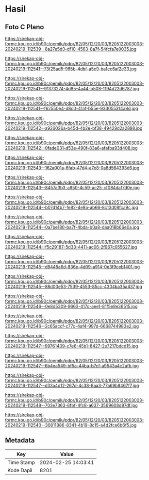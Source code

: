 # Hasil

## Foto C Plano

https://sirekap-obj-formc.kpu.go.id/b90c/pemilu/pdpr/82/05/12/20/03/8205122003003-20240219-112539--8a27e5d0-df10-4563-8a7f-54fcfa7e0035.jpg

https://sirekap-obj-formc.kpu.go.id/b90c/pemilu/pdpr/82/05/12/20/03/8205122003003-20240219-112541--73f25ad5-965b-4dbf-a5e9-ba1ec6af2e33.jpg

https://sirekap-obj-formc.kpu.go.id/b90c/pemilu/pdpr/82/05/12/20/03/8205122003003-20240219-112541--91373274-4d85-4a44-b508-1194d22d6787.jpg

https://sirekap-obj-formc.kpu.go.id/b90c/pemilu/pdpr/82/05/12/20/03/8205122003003-20240219-112541--f62550e4-d8c0-41af-b55e-933055314a8d.jpg

https://sirekap-obj-formc.kpu.go.id/b90c/pemilu/pdpr/82/05/12/20/03/8205122003003-20240219-112542--a926026a-b45d-4b2e-bf38-49429d2a2898.jpg

https://sirekap-obj-formc.kpu.go.id/b90c/pemilu/pdpr/82/05/12/20/03/8205122003003-20240219-112542--0fade031-d53e-490f-83a6-afafba93d408.jpg

https://sirekap-obj-formc.kpu.go.id/b90c/pemilu/pdpr/82/05/12/20/03/8205122003003-20240219-112543--162a001a-6fab-47d4-a7e8-0a8d564393d6.jpg

https://sirekap-obj-formc.kpu.go.id/b90c/pemilu/pdpr/82/05/12/20/03/8205122003003-20240219-112543--8457a3b3-a650-4c59-ac25-cf084daf7d0e.jpg

https://sirekap-obj-formc.kpu.go.id/b90c/pemilu/pdpr/82/05/12/20/03/8205122003003-20240219-112544--b07d14b7-fe82-4e8a-ab66-8c13d08fca9c.jpg

https://sirekap-obj-formc.kpu.go.id/b90c/pemilu/pdpr/82/05/12/20/03/8205122003003-20240219-112544--0a7be180-ba7f-4bda-b0a8-daa018b66e0a.jpg

https://sirekap-obj-formc.kpu.go.id/b90c/pemilu/pdpr/82/05/12/20/03/8205122003003-20240219-112544--f5c29187-5d33-4411-ac06-2f967c055627.jpg

https://sirekap-obj-formc.kpu.go.id/b90c/pemilu/pdpr/82/05/12/20/03/8205122003003-20240219-112545--d9445a6d-836e-4d09-a914-0e3f9ceb1401.jpg

https://sirekap-obj-formc.kpu.go.id/b90c/pemilu/pdpr/82/05/12/20/03/8205122003003-20240219-112545--86d00e53-7539-4553-85cc-4304ba35a437.jpg

https://sirekap-obj-formc.kpu.go.id/b90c/pemilu/pdpr/82/05/12/20/03/8205122003003-20240219-112546--0e8d5309-9663-417c-aee1-81f5e8e36515.jpg

https://sirekap-obj-formc.kpu.go.id/b90c/pemilu/pdpr/82/05/12/20/03/8205122003003-20240219-112546--2c65accf-c77c-4af4-997d-6668744983e2.jpg

https://sirekap-obj-formc.kpu.go.id/b90c/pemilu/pdpr/82/05/12/20/03/8205122003003-20240219-112547--99761409-c7e6-45b1-8427-2e7217bdcd15.jpg

https://sirekap-obj-formc.kpu.go.id/b90c/pemilu/pdpr/82/05/12/20/03/8205122003003-20240219-112547--6b4ea549-bf5a-44ba-b7cf-a9543a4c2afb.jpg

https://sirekap-obj-formc.kpu.go.id/b90c/pemilu/pdpr/82/05/12/20/03/8205122003003-20240219-112547--d33a4d12-267d-4c38-8aa3-77a69b8467f7.jpg

https://sirekap-obj-formc.kpu.go.id/b90c/pemilu/pdpr/82/05/12/20/03/8205122003003-20240219-112548--703e7363-8fbf-4fc8-a637-3569608d97df.jpg

https://sirekap-obj-formc.kpu.go.id/b90c/pemilu/pdpr/82/05/12/20/03/8205122003003-20240219-112540--30811886-8341-4b19-8c15-a4d2fce6b6f5.jpg


## Metadata

| Key        | Value               |
| ---------- | ------------------- |
| Time Stamp | 2024-02-25 14:03:41 |
| Kode Dapil | 8201                |



